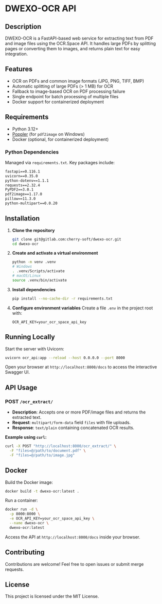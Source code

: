 # DWEXO-OCR API

## Description

DWEXO-OCR is a FastAPI-based web service for extracting text from PDF and image files using the OCR.Space API. It handles large PDFs by splitting pages or converting them to images, and returns plain text for easy integration.

## Features

* OCR on PDFs and common image formats (JPG, PNG, TIFF, BMP)
* Automatic splitting of large PDFs (> 1 MB) for OCR
* Fallback to image-based OCR on PDF processing failure
* Single endpoint for batch processing of multiple files
* Docker support for containerized deployment

## Requirements

* Python 3.12+
* [Poppler](https://github.com/oschwartz10612/poppler-windows/releases/) (for `pdf2image` on Windows)
* Docker (optional, for containerized deployment)

### Python Dependencies

Managed via `requirements.txt`. Key packages include:

```txt
fastapi==0.116.1
uvicorn==0.35.0
python-dotenv==1.1.1
requests==2.32.4
PyPDF2==3.0.1
pdf2image==1.17.0
pillow==11.3.0
python-multipart==0.0.20
```

## Installation

1. **Clone the repository**

   ```bash
   git clone git@gitlab.com:cherry-soft/dwexo-ocr.git
   cd dwexo-ocr
   ```

2. **Create and activate a virtual environment**

   ```bash
   python -m venv .venv
   # Windows
   . .venv/Scripts/activate
   # macOS/Linux
   source .venv/bin/activate
   ```

3. **Install dependencies**

   ```bash
   pip install --no-cache-dir -r requirements.txt
   ```

4. **Configure environment variables**
   Create a file `.env` in the project root with:

   ```env
   OCR_API_KEY=your_ocr_space_api_key
   ```

## Running Locally

Start the server with Uvicorn:

```bash
uvicorn ocr_api:app --reload --host 0.0.0.0 --port 8000
```

Open your browser at `http://localhost:8000/docs` to access the interactive Swagger UI.

## API Usage

### POST `/ocr_extract/`

* **Description**: Accepts one or more PDF/image files and returns the extracted text.
* **Request**: `multipart/form-data` field `files` with file uploads.
* **Response**: `text/plain` containing concatenated OCR results.

**Example using `curl`:**

```bash
curl -X POST "http://localhost:8000/ocr_extract/" \
  -F "files=@/path/to/document.pdf" \
  -F "files=@/path/to/image.jpg"
```

## Docker

Build the Docker image:

```bash
docker build -t dwexo-ocr:latest .
```

Run a container:

```bash
docker run -d \
  -p 8000:8000 \
  -e OCR_API_KEY=your_ocr_space_api_key \
  --name dwexo-ocr \
  dwexo-ocr:latest
```

Access the API at `http://localhost:8000/docs` inside your browser.

## Contributing

Contributions are welcome! Feel free to open issues or submit merge requests.

## License

This project is licensed under the MIT License.
